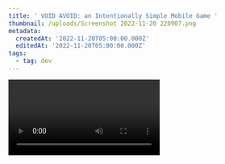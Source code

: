 ```yaml
---
title: ' VOID AVOID: an Intentionally Simple Mobile Game '
thumbnail: /uploads/Screenshot 2022-11-20 220907.png
metadata:
  createdAt: '2022-11-20T05:00:00.000Z'
  editedAt: '2022-11-20T05:00:00.000Z'
tags:
  - tag: dev
---
```


<video src="https://www.youtube.com/embed/WDogXM3-mfg" />

## Game Overview&#x20;

My goal in creating VOID AVOID was to create an engaging mobile game with the simplest possible implementation. In VOID AVOID, the player uses touch controls to move a brightly coloured circle (heretofore referred to as the “player avatar”) around the screen. Every 5 seconds, a “void”—A black cube—spawns and begins to approach the player avatar. Each void gets slightly faster over time. The player’s goal is to avoid the void for as long as possible.  Games typically last under 90 seconds. This short-term gameplay is perfect for killing time on public transit, for example, allowing the player to have a bit of fun while maintaining some level of alertness.&#x20;

A key feature of VOID AVOID is that it achieves a unique aesthetic, using barely any custom art assets. This aesthetic is achieved by using some simple colour math to rotate the hue of the background and player avatar, creating contrast between the dark voids. Particle systems are also used to amplify this effect. Though very simplistic, this design is intended to evoke a “vaporwave aesthetic”.&#x20;

Another feature, integral to the core gameplay of VOID AVOID, is the behaviour of the void. If each void were to approach the player avatar directly, it would likely be impossible for a player to last even 30 seconds, and the gameplay would have no interest. To solve this, I implemented a modified flocking behaviour, which gives each void some “awareness” of all others and makes them appear to be “smarter” adversaries. In the following section, I will outline the core implementation of VOID AVOID’s flocking behaviour.&#x20;

## Implementation Details&#x20;

### Flocking

As mentioned in the previous section, the void moves based on a modified flocking behaviour. In the flocking behaviour, an object’s current trajectory is a weighted a weighted average of the following three vectors:&#x20;

1\. Separation: the object will avoid getting too close to any other nearby object in the flock.&#x20;
2\. Alignment: objects try to move in the same direction as their neighbors.&#x20;
3\. Cohesion: each object tries to move towards the center (or average position) of the whole flock.&#x20;

In my implementation, I added a fourth vector to the weighted average, Goal: objects will try to move towards a goal position (in this case, the player avatar’s position). Because each void is trying to move towards the player avatar (somewhere in the center of the screen), alignment and cohesion become less important, and are therefore weighted far less heavily than would be seen in a typical flocking behaviour. However, separation becomes more heavily weighted, allowing the player to move through the gaps created by the void. This extends gameplay and makes the game significantly more fun.&#x20;

Each void is also not completely alike; there is some randomness to the weighting of the average vector for each void. This creates a sense of personality: some voids are impatient, bumping into their neighbors in an effort to collide with the player, while others are more cautious, hanging back and creating roadblocks to the player’s future movement.

## Evaluation

In creating VOID AVOID, I feel that I achieved my goal of creating an engaging, eye-catching game with the simplest possible implementation. It is hard for me to identify possible future work for this reason. In previous iterations of this concept, I implemented “power-ups” and methods for destroying the void, but in the end, I felt that this detracted from the simplicity of the gameplay. Furthermore, giving the player more abilities would extend gameplay far beyond 90 seconds, at which point the game might be interrupted (such as in my public transit use-case from the previous section).&#x20;
Having said this, future goals for this game include an online leaderboard and local high-score list. Music and SFX also need to be added in the future.
